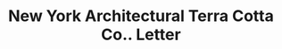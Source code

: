 ---
doi: 10.7916/D8JH4Z7D
date_other: '1911'
date_other_textual: '1911'
form: correspondence
genre:
- Letters (correspondence)
name:
- New York Architectural Terra Cotta Co.
object_in_context_url: https://biggert.cul.columbia.edu/items/view/ave_biggert_01078
subject_hierarchical_geographic:
- New York, New York, United States
subject_name:
- New York Architectural Terra Cotta Co.
title: New York Architectural Terra Cotta Co.. Letter
sort_title: New York Architectural Terra Cotta Co.. Letter
call_number: ave_biggert_01078
coordinates:
- 40.71277777777778,-74.00583333333333
pid: ave_biggert_01078
identifiers: ave_biggert_01078
thumbnail: https://derivativo-2.library.columbia.edu/iiif/2/ldpd:344987/full/!256,256/0/native.jpg
permalink: /biggert/ave_biggert_01078/
layout: iiif-image-page
---